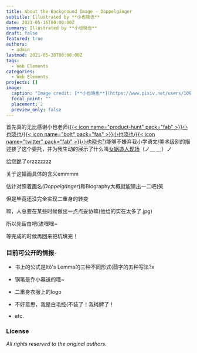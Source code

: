 ```yaml
---
title: About the Background Image - Doppelgänger
subtitle: Illustrated by **小也晓也**
date: 2021-05-16T00:00:00Z
summary: Illustrated by **小也晓也**
draft: false
featured: true
authors:
  - admin
lastmod: 2021-05-20T00:00:00Z
tags:
  - Web Elements
categories:
  - Web Elements
projects: []
image:
  caption: "Image credit: [**小也晓也**](https://www.pixiv.net/users/10919493)"
  focal_point: ""
  placement: 2
  preview_only: false
---
```


首先真的无比感谢小也老师([{{< icon name="product-hunt" pack="fab" >}}小也晓也](https://www.pixiv.net/users/10919493)/[{{< icon name="bolt" pack="fas" >}}小也晓也](https://space.bilibili.com/12756534)/[{{< icon name="twitter" pack="fab" >}}小也晓也²](https://twitter.com/tinyshoya))能够不嫌弃我小学语文/美术级别的描述接了这个委托，并为我生动的展示了什么叫[女娲造人现场](https://www.bilibili.com/video/BV1D64y1C7Lv)（ノ＿ ＿）ノ

给您跪了orzzzzzzz

关于这幅画具体的含义emmmm

估计对照着画名(_Doppelgänger_)和Biography大概就能猜出一二吧(笑

但是毕竟还没完全实现二重身的转变

嘛，人总要在某些时候做出一点点妥协嘛(他给的实在太多了.jpg)

所以先留白吧(诶嘿嘿~

等完成的时候再回来把坑填完！


### 目前可公开的情报-


* 书上的公式是Itô's Lemma的三种不同形式(茴字的五种写法?x


* 钢笔是乔小墓送的哦~


* 二重身衣服上的logo


* 不好意思，我是白毛控(不装了！我摊牌了！


* etc.



### License

_All rights reserved to the original authors._

